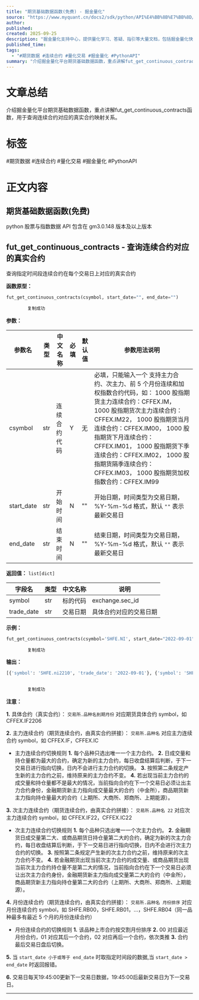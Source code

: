 ```yaml
---
title: "期货基础数据函数(免费) - 掘金量化"
source: "https://www.myquant.cn/docs2/sdk/python/API%E4%BB%8B%E7%BB%8D/%E6%9C%9F%E8%B4%A7%E5%9F%BA%E7%A1%80%E6%95%B0%E6%8D%AE%E5%87%BD%E6%95%B0%EF%BC%88%E5%85%8D%E8%B4%B9%EF%BC%89.html#fut-get-continuous-contracts-%E6%9F%A5%E8%AF%A2%E8%BF%9E%E7%BB%AD%E5%90%88%E7%BA%A6%E5%AF%B9%E5%BA%94%E7%9A%84%E7%9C%9F%E5%AE%9E%E5%90%88%E7%BA%A6"
author:
published:
created: 2025-09-25
description: "掘金量化支持中心，提供量化学习、答疑、指引等大量文档，包括掘金量化快速入门、操作指引、Python SDK内容、C++ SDK内容、C# SDK内容、Matlab SDK内容、基础数据、行情数据、量化数据、常见问题、量化工具等文档"
published_time:
tags:
  - "#期货数据 #连续合约 #量化交易 #掘金量化 #PythonAPI"
summary: "介绍掘金量化平台期货基础数据函数，重点讲解fut_get_continuous_contracts函数，用于查询连续合约对应的真实合约映射关系。"
---
```

# 文章总结
介绍掘金量化平台期货基础数据函数，重点讲解fut_get_continuous_contracts函数，用于查询连续合约对应的真实合约映射关系。
# 标签
#期货数据 #连续合约 #量化交易 #掘金量化 #PythonAPI
# 正文内容
## 期货基础数据函数(免费)

python 股票与指数数据 API 包含在 gm3.0.148 版本及以上版本

## fut\_get\_continuous\_contracts - 查询连续合约对应的真实合约

查询指定时间段连续合约在每个交易日上对应的真实合约

**函数原型：**

```python
fut_get_continuous_contracts(csymbol, start_date="", end_date="")
 
        复制成功
```

**参数：**

| 参数名 | 类型 | 中文名称 | 必填 | 默认值 | 参数用法说明 |
| --- | --- | --- | --- | --- | --- |
| csymbol | str | 连续合约代码 | Y | 无 | 必填，只能输入一个 支持主力合约、次主力、前 5 个月份连续和加权指数合约代码，如： 1000 股指期货主力连续合约：CFFEX.IM， 1000 股指期货次主力连续合约：CFFEX.IM22， 1000 股指期货当月连续合约：CFFEX.IM00， 1000 股指期货下月连续合约：CFFEX.IM01， 1000 股指期货下季连续合约：CFFEX.IM02， 1000 股指期货隔季连续合约：CFFEX.IM03， 1000 股指期货加权指数合约：CFFEX.IM99 |
| start\_date | str | 开始时间 | N | "" | 开始日期，时间类型为交易日期，%Y-%m-%d 格式，默认 `""` 表示最新交易日 |
| end\_date | str | 结束时间 | N | "" | 结束日期，时间类型为交易日期，%Y-%m-%d 格式，默认 `""` 表示最新交易日 |

**返回值：** `list[dict]`

| 字段名 | 类型 | 中文名称 | 说明 |
| --- | --- | --- | --- |
| symbol | str | 标的代码 | exchange.sec\_id |
| trade\_date | str | 交易日期 | 具体合约对应的交易日期 |

**示例：**

```python
fut_get_continuous_contracts(csymbol='SHFE.NI', start_date="2022-09-01", end_date="2022-09-15")
 
        复制成功
```

**输出：**

```python
[{'symbol': 'SHFE.ni2210', 'trade_date': '2022-09-01'}, {'symbol': 'SHFE.ni2210', 'trade_date': '2022-09-02'}, {'symbol': 'SHFE.ni2210', 'trade_date': '2022-09-05'}, {'symbol': 'SHFE.ni2210', 'trade_date': '2022-09-06'}, {'symbol': 'SHFE.ni2210', 'trade_date': '2022-09-07'}, {'symbol': 'SHFE.ni2210', 'trade_date': '2022-09-08'}, {'symbol': 'SHFE.ni2210', 'trade_date': '2022-09-09'}, {'symbol': 'SHFE.ni2210', 'trade_date': '2022-09-13'}, {'symbol': 'SHFE.ni2210', 'trade_date': '2022-09-14'}, {'symbol': 'SHFE.ni2210', 'trade_date': '2022-09-15'}]

 
        复制成功
```

**注意：**

**1.** 具体合约（真实合约）： `交易所.品种名到期月份` 对应期货具体合约 symbol，如 CFFEX.IF2206

**2.** 主力连续合约（期货连续合约，由真实合约拼接）： `交易所.品种名` 对应主力连续合约 symbol，如 CFFEX.IF，CFFEX.IC

- 主力连续合约切换规则 **1.** 每个品种只选出唯一一个主力合约。
	**2.** 日成交量和持仓量都为最大的合约，确定为新的主力合约，每日收盘结算后判断，于下一交易日进行指向切换，日内不会进行主力合约的切换。
	**3.** 按照第二条规定产生新的主力合约之前，维持原来的主力合约不变。
	**4.** 若出现当前主力合约的成交量和持仓量都不是最大的情况，当前指向合约在下一个交易日必须让出主力合约身份，金融期货新主力指向成交量最大的合约（中金所），商品期货新主力指向持仓量最大的合约（上期所、大商所、郑商所、上期能源）。

**3.** 次主力连续合约（期货连续合约，由真实合约拼接）： `交易所.品种名 22` 对应次主力连续合约 symbol，如 CFFEX.IF22，CFFEX.IC22

- 次主力连续合约切换规则 **1.** 每个品种只选出唯一一个次主力合约。
	**2.** 金融期货日成交量第二大、或商品期货日持仓量第二大的合约，确定为新的次主力合约，每日收盘结算后判断，于下一交易日进行指向切换，日内不会进行次主力合约的切换。
	**3.** 按照第二条规定产生新的次主力合约之前，维持原来的次主力合约不变。
	**4.** 若金融期货出现当前次主力合约的成交量、或商品期货出现当前次主力合约持仓量不是第二大的情况，当前指向合约在下一个交易日必须让出次主力合约身份，金融期货新主力指向成交量第二大的合约（中金所），商品期货新主力指向持仓量第二大的合约（上期所、大商所、郑商所、上期能源）。

**4.** 月份连续合约（期货连续合约，由真实合约拼接）： `交易所.品种名 月份排序` 对应月份连续合约 symbol，如 SHFE.RB00，SHFE.RB01，...，SHFE.RB04（同一品种最多有最近 5 个月的月份连续合约）

- 月份连续合约的切换规则 **1.** 该品种上市合约按交割月份排序
	**2.** 00 对应最近月份合约，01 对应其后一个合约，02 对应再后一个合约，依次类推
	**3.** 合约最后交易日盘后切换。

**5.** 当 `start_date 小于或等于 end_date` 时取指定时间段的数据,当 `start_date > end_date` 时返回报错。

**6.** 交易日每天19:45:00更新下一交易日数据，19:45:00后最新交易日为下一交易日。

---